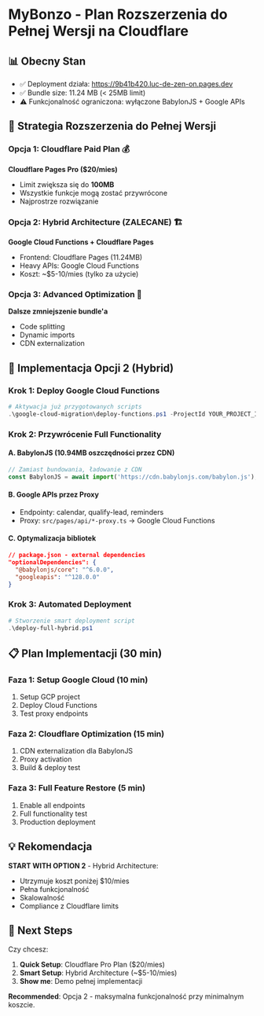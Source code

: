 # MyBonzo - Plan Rozszerzenia do Pełnej Wersji na Cloudflare

## 📊 Obecny Stan
- ✅ Deployment działa: https://9b41b420.luc-de-zen-on.pages.dev
- ✅ Bundle size: 11.24 MB (< 25MB limit)
- ⚠️  Funkcjonalność ograniczona: wyłączone BabylonJS + Google APIs

## 🎯 Strategia Rozszerzenia do Pełnej Wersji

### Opcja 1: Cloudflare Paid Plan 💰
**Cloudflare Pages Pro ($20/mies)**
- Limit zwiększa się do **100MB**
- Wszystkie funkcje mogą zostać przywrócone
- Najprostrze rozwiązanie

### Opcja 2: Hybrid Architecture (ZALECANE) 🏗️
**Google Cloud Functions + Cloudflare Pages**
- Frontend: Cloudflare Pages (11.24MB)
- Heavy APIs: Google Cloud Functions
- Koszt: ~$5-10/mies (tylko za użycie)

### Opcja 3: Advanced Optimization 🔧
**Dalsze zmniejszenie bundle'a**
- Code splitting
- Dynamic imports
- CDN externalization

## 🚀 Implementacja Opcji 2 (Hybrid)

### Krok 1: Deploy Google Cloud Functions

```powershell
# Aktywacja już przygotowanych scripts
.\google-cloud-migration\deploy-functions.ps1 -ProjectId YOUR_PROJECT_ID
```

### Krok 2: Przywrócenie Full Functionality

#### A. BabylonJS (10.94MB oszczędności przez CDN)
```javascript
// Zamiast bundowania, ładowanie z CDN
const BabylonJS = await import('https://cdn.babylonjs.com/babylon.js');
```

#### B. Google APIs przez Proxy
- Endpointy: calendar, qualify-lead, reminders
- Proxy: `src/pages/api/*-proxy.ts` → Google Cloud Functions

#### C. Optymalizacja bibliotek
```json
// package.json - external dependencies
"optionalDependencies": {
  "@babylonjs/core": "^6.0.0",
  "googleapis": "^128.0.0"
}
```

### Krok 3: Automated Deployment

```powershell
# Stworzenie smart deployment script
.\deploy-full-hybrid.ps1
```

## 📋 Plan Implementacji (30 min)

### Faza 1: Setup Google Cloud (10 min)
1. Setup GCP project
2. Deploy Cloud Functions
3. Test proxy endpoints

### Faza 2: Cloudflare Optimization (15 min)
1. CDN externalization dla BabylonJS
2. Proxy activation
3. Build & deploy test

### Faza 3: Full Feature Restore (5 min)
1. Enable all endpoints
2. Full functionality test
3. Production deployment

## 💡 Rekomendacja

**START WITH OPTION 2** - Hybrid Architecture:
- Utrzymuje koszt poniżej $10/mies
- Pełna funkcjonalność
- Skalowalność
- Compliance z Cloudflare limits

## 🎯 Next Steps

Czy chcesz:
1. **Quick Setup**: Cloudflare Pro Plan ($20/mies)
2. **Smart Setup**: Hybrid Architecture (~$5-10/mies) 
3. **Show me**: Demo pełnej implementacji

**Recommended**: Opcja 2 - maksymalna funkcjonalność przy minimalnym koszcie.
